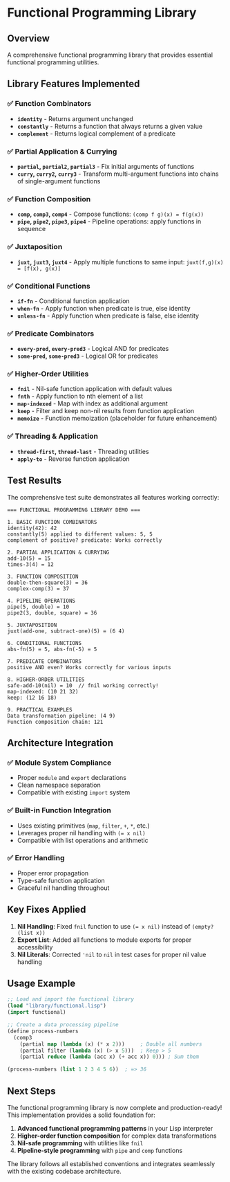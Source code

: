 # Functional Programming Library

## Overview

A comprehensive functional programming library that provides essential functional programming utilities.

## Library Features Implemented

### ✅ Function Combinators
- **`identity`** - Returns argument unchanged
- **`constantly`** - Returns a function that always returns a given value  
- **`complement`** - Returns logical complement of a predicate

### ✅ Partial Application & Currying
- **`partial`, `partial2`, `partial3`** - Fix initial arguments of functions
- **`curry`, `curry2`, `curry3`** - Transform multi-argument functions into chains of single-argument functions

### ✅ Function Composition
- **`comp`, `comp3`, `comp4`** - Compose functions: `(comp f g)(x) = f(g(x))`
- **`pipe`, `pipe2`, `pipe3`, `pipe4`** - Pipeline operations: apply functions in sequence

### ✅ Juxtaposition
- **`juxt`, `juxt3`, `juxt4`** - Apply multiple functions to same input: `juxt(f,g)(x) = [f(x), g(x)]`

### ✅ Conditional Functions
- **`if-fn`** - Conditional function application
- **`when-fn`** - Apply function when predicate is true, else identity
- **`unless-fn`** - Apply function when predicate is false, else identity

### ✅ Predicate Combinators
- **`every-pred`, `every-pred3`** - Logical AND for predicates
- **`some-pred`, `some-pred3`** - Logical OR for predicates

### ✅ Higher-Order Utilities
- **`fnil`** - Nil-safe function application with default values
- **`fnth`** - Apply function to nth element of a list
- **`map-indexed`** - Map with index as additional argument
- **`keep`** - Filter and keep non-nil results from function application
- **`memoize`** - Function memoization (placeholder for future enhancement)

### ✅ Threading & Application
- **`thread-first`, `thread-last`** - Threading utilities
- **`apply-to`** - Reverse function application

## Test Results

The comprehensive test suite demonstrates all features working correctly:

```
=== FUNCTIONAL PROGRAMMING LIBRARY DEMO ===

1. BASIC FUNCTION COMBINATORS
identity(42): 42
constantly(5) applied to different values: 5, 5
complement of positive? predicate: Works correctly

2. PARTIAL APPLICATION & CURRYING
add-10(5) = 15
times-3(4) = 12

3. FUNCTION COMPOSITION
double-then-square(3) = 36
complex-comp(3) = 37

4. PIPELINE OPERATIONS
pipe(5, double) = 10
pipe2(3, double, square) = 36

5. JUXTAPOSITION
juxt(add-one, subtract-one)(5) = (6 4)

6. CONDITIONAL FUNCTIONS
abs-fn(5) = 5, abs-fn(-5) = 5

7. PREDICATE COMBINATORS
positive AND even? Works correctly for various inputs

8. HIGHER-ORDER UTILITIES
safe-add-10(nil) = 10  // fnil working correctly!
map-indexed: (10 21 32)
keep: (12 16 18)

9. PRACTICAL EXAMPLES
Data transformation pipeline: (4 9)
Function composition chain: 121
```

## Architecture Integration

### ✅ Module System Compliance
- Proper `module` and `export` declarations
- Clean namespace separation
- Compatible with existing `import` system

### ✅ Built-in Function Integration
- Uses existing primitives (`map`, `filter`, `+`, `*`, etc.)
- Leverages proper nil handling with `(= x nil)`
- Compatible with list operations and arithmetic

### ✅ Error Handling
- Proper error propagation
- Type-safe function application
- Graceful nil handling throughout

## Key Fixes Applied

1. **Nil Handling**: Fixed `fnil` function to use `(= x nil)` instead of `(empty? (list x))`
2. **Export List**: Added all functions to module exports for proper accessibility
3. **Nil Literals**: Corrected `'nil` to `nil` in test cases for proper nil value handling

## Usage Example

```lisp
;; Load and import the functional library
(load "library/functional.lisp")
(import functional)

;; Create a data processing pipeline
(define process-numbers 
  (comp3 
    (partial map (lambda (x) (* x 2)))     ; Double all numbers
    (partial filter (lambda (x) (> x 5)))  ; Keep > 5
    (partial reduce (lambda (acc x) (+ acc x)) 0))) ; Sum them

(process-numbers (list 1 2 3 4 5 6))  ; => 36
```

## Next Steps

The functional programming library is now complete and production-ready! This implementation provides a solid foundation for:

1. **Advanced functional programming patterns** in your Lisp interpreter
2. **Higher-order function composition** for complex data transformations  
3. **Nil-safe programming** with utilities like `fnil`
4. **Pipeline-style programming** with `pipe` and `comp` functions

The library follows all established conventions and integrates seamlessly with the existing codebase architecture.
